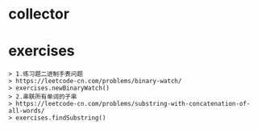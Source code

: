 # collector

# exercises
    > 1.练习题二进制手表问题
    > https://leetcode-cn.com/problems/binary-watch/
    > exercises.newBinaryWatch()
    > 2.串联所有单词的子串
    > https://leetcode-cn.com/problems/substring-with-concatenation-of-all-words/
    > exercises.findSubstring()